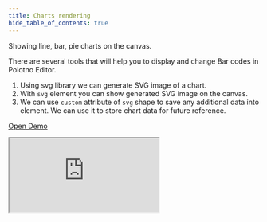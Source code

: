 ```yaml
---
title: Charts rendering
hide_table_of_contents: true
---
```


Showing line, bar, pie charts on the canvas.

There are several tools that will help you to display and change Bar codes in Polotno Editor.

1. Using svg library we can generate SVG image of a chart.
2. With `svg` element you can show generated SVG image on the canvas.
3. We can use `custom` attribute of `svg` shape to save any additional data into element. We can use it to store chart data for future reference.

<p><a className="button button--primary" href="https://codesandbox.io/s/github/polotno-project/polotno-site/tree/source/examples/polotno-charts" target="_blank">Open Demo</a></p>

<iframe
    src="https://codesandbox.io/embed/github/polotno-project/polotno-site/tree/source/examples/polotno-charts?fontsize=11&hidenavigation=1&theme=dark&view=preview"
    style={{
      width: '100%',
      height: '700px',
      border: 0,
      overflow: 'hidden',
    }}
    title="Polotno demo"
    allow="geolocation; microphone; camera; midi; vr; accelerometer; gyroscope; payment; ambient-light-sensor; encrypted-media; usb"
    sandbox="allow-modals allow-forms allow-popups allow-scripts allow-same-origin allow-downloads"
  ></iframe>
